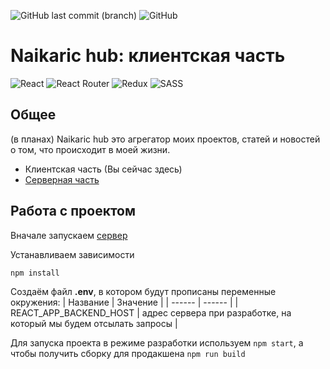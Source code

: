 ![GitHub last commit (branch)](https://img.shields.io/github/last-commit/Naikaric/naikaric-hub-frontend/master?style=plastic) ![GitHub](https://img.shields.io/github/license/Naikaric/naikaric-hub-frontend)

# Naikaric hub: клиентская часть
![React](https://img.shields.io/badge/react-%2320232a.svg?style=for-the-badge&logo=react&logoColor=%2361DAFB) ![React Router](https://img.shields.io/badge/React_Router-CA4245?style=for-the-badge&logo=react-router&logoColor=white) ![Redux](https://img.shields.io/badge/redux-%23593d88.svg?style=for-the-badge&logo=redux&logoColor=white) ![SASS](https://img.shields.io/badge/SASS-hotpink.svg?style=for-the-badge&logo=SASS&logoColor=white)

## Общее
(в планах) Naikaric hub это агрегатор моих проектов, статей и новостей о том, что происходит в моей жизни.

- Клиентская часть (Вы сейчас здесь)
- [Серверная часть](https://github.com/Naikaric/naikaric-hub-backend)

## Работа с проектом
Вначале запускаем [сервер](https://github.com/Naikaric/naikaric-hub-backend)

Устанавливаем зависимости
```sh
npm install
```

Создаём файл **.env**, в котором будут прописаны переменные окружения:
| Название | Значение |
| ------ | ------ |
| REACT_APP_BACKEND_HOST | адрес сервера при разработке, на который мы будем отсылать запросы |

Для запуска проекта в режиме разработки используем `npm start`, а чтобы получить сборку для продакшена `npm run build`
